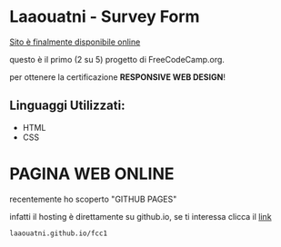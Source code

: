 # Laaouatni - Survey Form
[Sito è finalmente disponibile online][1]

questo è il primo (2 su 5) progetto di FreeCodeCamp.org.

per ottenere la certificazione **RESPONSIVE WEB DESIGN**!

## Linguaggi Utilizzati:

- HTML
- CSS

# PAGINA WEB ONLINE

recentemente ho scoperto "GITHUB PAGES"

infatti il hosting è direttamente su github.io, se ti interessa clicca il [link][1]

```laaouatni.github.io/fcc1```

[1]: https://laaouatni.github.io/fcc1/
